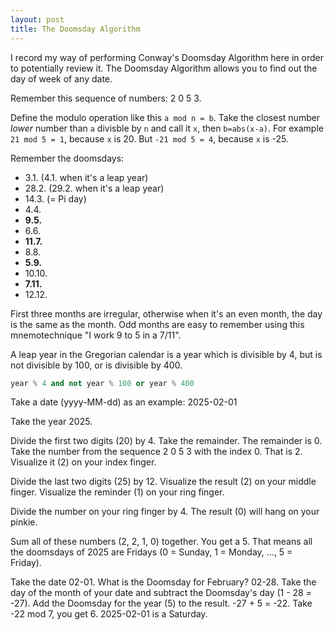 ```yaml
---
layout: post
title: The Doomsday Algorithm
---
```


I record my way of performing Conway's Doomsday Algorithm here in order to potentially review it. The Doomsday Algorithm allows you to find out the day of week of any date.

Remember this sequence of numbers: 2 0 5 3.

Define the modulo operation like this `a mod n = b`. Take the closest number *lower* number than `a` divisble by `n` and call it `x`, then `b=abs(x-a)`. For example `21 mod 5 = 1`, because `x` is 20. But `-21 mod 5 = 4`, because `x` is -25.

Remember the doomsdays:
- 3.1. (4.1. when it's a leap year)
- 28.2. (29.2. when it's a leap year)
- 14.3. (= Pi day)
- 4.4.
- **9.5.**
- 6.6.
- **11.7.**
- 8.8.
- **5.9.**
- 10.10.
- **7.11.**
- 12.12.

First three months are irregular, otherwise when it's an even month, the day is the same as the month. Odd months are easy to remember using this mnemotechnique "I work 9 to 5 in a 7/11".

A leap year in the Gregorian calendar is a year which is divisible by 4, but is not divisible by 100, or is divisible by 400.

```py
year % 4 and not year % 100 or year % 400
```

Take a date (yyyy-MM-dd) as an example: 2025-02-01

Take the year 2025.

Divide the first two digits (20) by 4. Take the remainder. The remainder is 0. Take the number from the sequence 2 0 5 3 with the index 0. That is 2. Visualize it (2) on your index finger.

Divide the last two digits (25) by 12. Visualize the result (2) on your middle finger. Visualize the reminder (1) on your ring finger.

Divide the number on your ring finger by 4. The result (0) will hang on your pinkie.

Sum all of these numbers (2, 2, 1, 0) together. You get a 5. That means all the doomsdays of 2025 are Fridays (0 = Sunday, 1 = Monday, …, 5 = Friday).

Take the date 02-01. What is the Doomsday for February? 02-28. Take the day of the month of your date and subtract the Doomsday's day (1 - 28 = -27). Add the Doomsday for the year (5) to the result. -27 + 5 = -22. Take -22 mod 7, you get 6. 2025-02-01 is a Saturday.